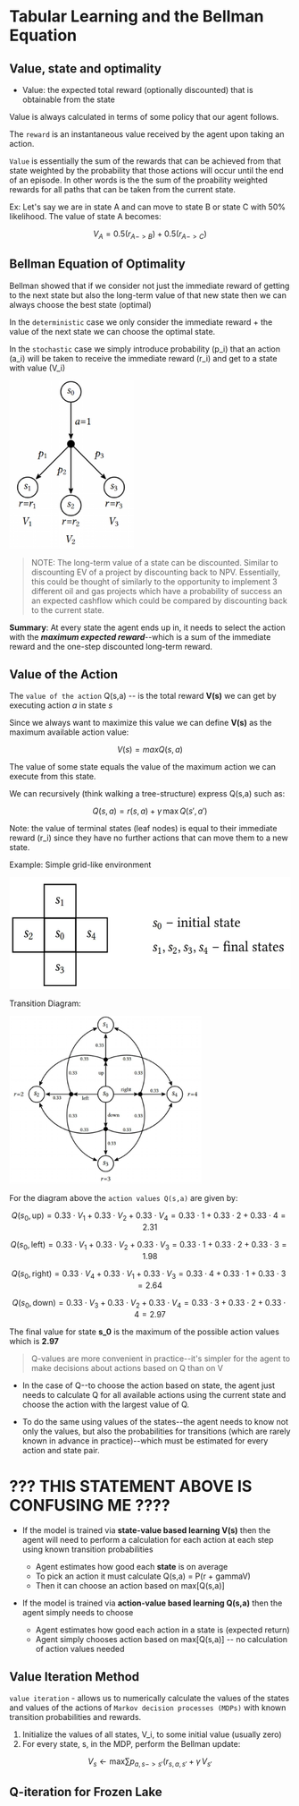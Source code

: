 # Tabular Learning and the Bellman Equation

## Value, state and optimality

- Value: the expected total reward (optionally discounted) that is obtainable from the state

Value is always calculated in terms of some policy that our agent follows.

The `reward` is an instantaneous value received by the agent upon taking an action.

`Value` is essentially the sum of the rewards that can be achieved from that state weighted by the probability that those actions will occur until the end of an episode. In other words is the the sum of the proability weighted rewards for all paths that can be taken from the current state.

Ex: Let's say we are in state A and can move to state B or state C with 50% likelihood. The value of state A becomes:

$$
V_A = 0.5(r_{A->B}) + 0.5(r_{A->C})
$$

## Bellman Equation of Optimality

Bellman showed that if we consider not just the immediate reward of getting to the next state but also the long-term value of that new state then we can always choose the best state (optimal)

In the `deterministic` case we only consider the immediate reward + the value of the next state we can choose the optimal state.

In the `stochastic` case we simply introduce probability (p_i) that an action (a_i) will be taken to receive the immediate reward (r_i) and get to a state with value (V_i)

<img src='./Stochastic_Bellman.png' height="300"/>

> NOTE: The long-term value of a state can be discounted. Similar to discounting EV of a project by discounting back to NPV. Essentially, this could be thought of similarly to the opportunity to implement 3 different oil and gas projects which have a probability of success an an expected cashflow which could be compared by discounting back to the current state.

**Summary**: At every state the agent ends up in, it needs to select the action with the **_maximum expected reward_**--which is a sum of the immediate reward and the one-step discounted long-term reward.

## Value of the Action

The `value of the action` Q(s,a) -- is the total reward **V(s)** we can get by executing action _a_ in state _s_

Since we always want to maximize this value we can define **V(s)** as the maximum available action value:

$$
V(s) = {max}Q(s,a)
$$

The value of some state equals the value of the maximum action we can execute from this state.

We can recursively (think walking a tree-structure) express Q(s,a) such as:

$$
Q(s,a) = r(s,a) + \gamma \, \text{max} \, Q(s', a')
$$

Note: the value of terminal states (leaf nodes) is equal to their immediate reward (r_i) since they have no further actions that can move them to a new state.

Example: Simple grid-like environment

<img src='./simple_grid.png' height="200"/>

Transition Diagram:

<img src='./transition_diagram.png' height="300"/>

For the diagram above the `action values Q(s,a)` are given by:

$$
Q(s_0, \text{up}) = 0.33 \cdot V_1 + 0.33 \cdot V_2 + 0.33 \cdot V_4 = 0.33 \cdot 1 + 0.33 \cdot 2 + 0.33 \cdot 4 = 2.31
$$

$$
Q(s_0, \text{left}) = 0.33 \cdot V_1 + 0.33 \cdot V_2 + 0.33 \cdot V_3 = 0.33 \cdot 1 + 0.33 \cdot 2 + 0.33 \cdot 3 = 1.98
$$

$$
Q(s_0, \text{right}) = 0.33 \cdot V_4 + 0.33 \cdot V_1 + 0.33 \cdot V_3 = 0.33 \cdot 4 + 0.33 \cdot 1 + 0.33 \cdot 3 = 2.64
$$

$$
Q(s_0, \text{down}) = 0.33 \cdot V_3 + 0.33 \cdot V_2 + 0.33 \cdot V_4 = 0.33 \cdot 3 + 0.33 \cdot 2 + 0.33 \cdot 4 = 2.97
$$

The final value for state **s_0** is the maximum of the possible action values which is **2.97**

> Q-values are more convenient in practice--it's simpler for the agent to make decisions about actions based on Q than on V

- In the case of Q--to choose the action based on state, the agent just needs to calculate Q for all available actions using the current state and choose the action with the largest value of Q.

- To do the same using values of the states--the agent needs to know not only the values, but also the probabilities for transitions (which are rarely known in advance in practice)--which must be estimated for every action and state pair.

# ??? THIS STATEMENT ABOVE IS CONFUSING ME ????

- If the model is trained via **state-value based learning V(s)** then the agent will need to perform a calculation for each action at each step using known transition probabilities

  - Agent estimates how good each **state** is on average
  - To pick an action it must calculate Q(s,a) = P(r + gammaV)
  - Then it can choose an action based on max[Q(s,a)]

- If the model is trained via **action-value based learning Q(s,a)** then the agent simply needs to choose
  - Agent estimates how good each action in a state is (expected return)
  - Agent simply chooses action based on max[Q(s,a)] -- no calculation of action values needed

## Value Iteration Method

`value iteration` - allows us to numerically calculate the values of the states and values of the actions of `Markov decision processes (MDPs)` with known transition probabilities and rewards.

1. Initialize the values of all states, V_i, to some initial value (usually zero)
2. For every state, s, in the MDP, perform the Bellman update:

$$
V_s \leftarrow \text{max} \sum{p_{a,s->s'}(r_{s,a,s'} + \gamma \,V_{s'}}
$$

## Q-iteration for Frozen Lake
